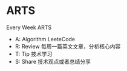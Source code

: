# ARTS
Every Week ARTS

- A: Algorithm LeeteCode
- R: Review 每周一篇英文文章，分析核心内容
- T: Tip 技术学习
- S: Share 技术观点或者总结分享
